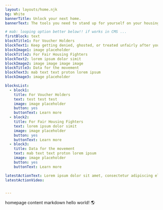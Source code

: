 ```yaml
---
layout: layouts/home.njk
bg: White
bannerTitle: Unlock your next home.
bannerText: The tools you need to stand up for yourself on your housing search - created with an led by tenants who've been there.

# mab: looping option better below!! if works in CMS ... 
firstBlock: text
blockTitle1: For Voucher Holders
blockText1: Keep getting denied, ghosted, or treated unfairly after you mention your housing voucher? Use our free tools to make a paper trail, flex your rights, and get support.
blockImage1: image placeholder
blockTitle2: For Fair Housing Fighters
blockText2: lorem ipsum dolor simit
blockImage2: image image image image
blockTitle3: Data for the movement
blockText3: mab text text proton lorem ipsum
blockImage3: image placeholder

blocksList:
  - block1:
    title: For Voucher Holders
    text: test test test
    image: image placeholder
    button: yes
    buttonText: Learn more
  - block2:
    title: For Fair Housing Fighters
    text: lorem ipsum dolor simit
    image: image placeholder
    button: yes
    buttonText: Learn more
  - block3:
    title: Data for the movement
    text: mab text text proton lorem ipsum
    image: image placeholder
    button: yes
    buttonText: Learn more

latestActionText: Lorem ipsum dolor sit amet, consectetur adipiscing elit, sed do eiusmod tempor incididunt ut labore et dolore magna aliqua. Ut enim ad minim veniam, quis nostrud.
latestActionVideo:


---
```


homepage content markdown hello world! 🌎
